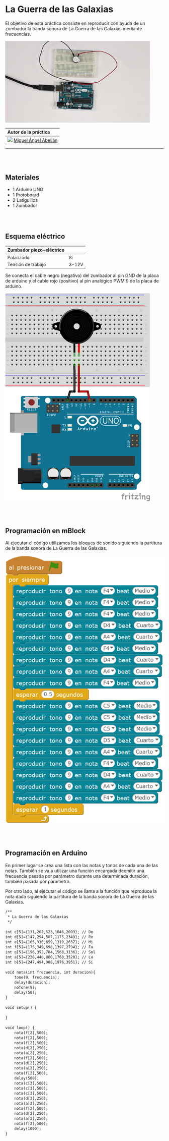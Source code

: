 # La Guerra de las Galaxias

El objetivo de esta práctica consiste en reproducir con ayuda de un zumbador la banda sonora de La Guerra de las Galaxias mediante frecuencias.

![](practica.gif)

| Autor de la práctica |
| :---                 |
| ![](https://avatars0.githubusercontent.com/u/12022187?s=20)  [Miguel Ángel Abellán](https://github.com/migueabellan) |

---


<br><br>


## Materiales

- 1 Arduino UNO
- 1 Protoboard
- 2 Latiguillos
- 1 Zumbador


<br><br>


## Esquema eléctrico

| Zumbador piezo-eléctrico         |       |
| -------------------------------- | ----- |
| Polarizado                       | Sí    |
| Tensión de trabajo               | 3-12V |

Se conecta el cable negro (negativo) del zumbador al pin GND de la placa de arduino y el cable rojo (positivo) al pin analógico PWM 9 de la placa de arduino.

![](fritzing.png)


<br><br>


## Programación en mBlock

Al ejecutar el código utilizamos los bloques de sonido siguiendo la partitura de la banda sonora de La Guerra de las Galaxias.

![](mblock.png)


<br><br>


## Programación en Arduino

En primer lugar se crea una lista con las notas y tonos de cada una de las notas. También se va a utilizar una función encargada deemitir una frecuencia pasada por parámetro durante una determinada duración, también pasada por parámetro.

Por otro lado, al ejecutar el código se llama a la función que reproduce la nota dada siguiendo la partitura de la banda sonora de La Guerra de las Galaxias.

```cpp+lineNumbers:true
/**
 * La Guerra de las Galaxias
 */

int c[5]={131,262,523,1046,2093}; // Do
int d[5]={147,294,587,1175,2349}; // Re
int e[5]={165,330,659,1319,2637}; // Mi
int f[5]={175,349,698,1397,2794}; // Fa
int g[5]={196,392,784,1568,3136}; // Sol
int a[5]={220,440,880,1760,3520}; // La
int b[5]={247,494,988,1976,3951}; // Si

void nota(int frecuencia, int duracion){
    tone(9, frecuencia);
    delay(duracion);
    noTone(9);
    delay(50);
}

void setup() {

}

void loop() {
    nota(f[2],500);
    nota(f[2],500);
    nota(f[2],500);
    nota(d[2],250);
    nota(a[2],250);
    nota(f[2],500);
    nota(d[2],250);
    nota(a[2],250);
    nota(f[2],500);
    delay(500);
    nota(c[3],500);
    nota(c[3],500);
    nota(c[3],500);
    nota(d[3],250);
    nota(a[2],250);
    nota(f[2],500);
    nota(d[2],250);
    nota(a[2],250);
    nota(f[2],500);
    delay(1000);
}
```